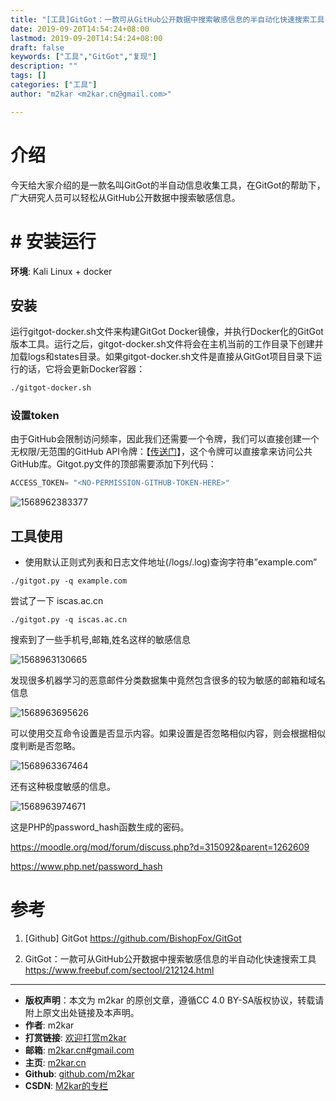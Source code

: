 ```yaml
---
title: "[工具]GitGot：一款可从GitHub公开数据中搜索敏感信息的半自动化快速搜索工具"
date: 2019-09-20T14:54:24+08:00
lastmod: 2019-09-20T14:54:24+08:00
draft: false
keywords: ["工具","GitGot","复现"]
description: ""
tags: []
categories: ["工具"]
author: "m2kar <m2kar.cn@gmail.com>"

---
```


# 介绍
今天给大家介绍的是一款名叫GitGot的半自动信息收集工具，在GitGot的帮助下，广大研究人员可以轻松从GitHub公开数据中搜索敏感信息。

# # 安装运行

**环境**: Kali Linux + docker

## 安装

运行gitgot-docker.sh文件来构建GitGot Docker镜像，并执行Docker化的GitGot版本工具。运行之后，gitgot-docker.sh文件将会在主机当前的工作目录下创建并加载logs和states目录。如果gitgot-docker.sh文件是直接从GitGot项目目录下运行的话，它将会更新Docker容器：

```bash
./gitgot-docker.sh
```

### 设置token

由于GitHub会限制访问频率，因此我们还需要一个令牌，我们可以直接创建一个无权限/无范围的GitHub API令牌：【[传送门](https://github.com/settings/tokens)】，这个令牌可以直接拿来访问公共GitHub库。Gitgot.py文件的顶部需要添加下列代码：

```python
ACCESS_TOKEN= "<NO-PERMISSION-GITHUB-TOKEN-HERE>"
```

![1568962383377](https://cdn.jsdelivr.net/gh/m2kar/bucket/img/1568962383377.png)



## 工具使用



- 使用默认正则式列表和日志文件地址(/logs/<query>.log)查询字符串”example.com”

```
./gitgot.py -q example.com
```



尝试了一下 iscas.ac.cn

```
./gitgot.py -q iscas.ac.cn
```

搜索到了一些手机号,邮箱,姓名这样的敏感信息 

![1568963130665](https://cdn.jsdelivr.net/gh/m2kar/bucket/img/1568963130665.png)

发现很多机器学习的恶意邮件分类数据集中竟然包含很多的较为敏感的邮箱和域名信息

![1568963695626](https://cdn.jsdelivr.net/gh/m2kar/bucket/img/1568963695626.png)

可以使用交互命令设置是否显示内容。如果设置是否忽略相似内容，则会根据相似度判断是否忽略。

![1568963367464](https://cdn.jsdelivr.net/gh/m2kar/bucket/img/1568963367464.png)

还有这种极度敏感的信息。

![1568963974671](https://cdn.jsdelivr.net/gh/m2kar/bucket/img/1568963974671.png)

这是PHP的password_hash函数生成的密码。

https://moodle.org/mod/forum/discuss.php?d=315092&parent=1262609

https://www.php.net/password_hash

# 参考

1. [Github] GitGot https://github.com/BishopFox/GitGot

2. GitGot：一款可从GitHub公开数据中搜索敏感信息的半自动化快速搜索工具 https://www.freebuf.com/sectool/212124.html




--------
- **版权声明**：本文为 m2kar 的原创文章，遵循CC 4.0 BY-SA版权协议，转载请附上原文出处链接及本声明。
- **作者**: m2kar
- **打赏链接**: [欢迎打赏m2kar](http://m2kar-cn.mikecrm.com/wy97haW)
- **邮箱**: [m2kar.cn#gmail.com](mailto:m2kar.cn@gmail.com)
- **主页**: [m2kar.cn](https://m2kar.cn)
- **Github**: [github.com/m2kar](https://github.com/m2kar)
- **CSDN**: [M2kar的专栏](https://blog.csdn.net/still_night)
